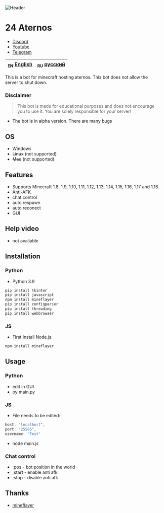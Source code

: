![Header](https://avatars.mds.yandex.net/get-zen_doc/1841592/pub_5dd2d891e482af743b16e033_5dd2da518ddf2d1f5dfc2c6b/scale_1200)
# 24 Aternos

- [Discord](https://discord.gg/bjgpVAxgyE)
- [Youtube](https://youtube.com/c/fortcote)
- [Telegram](https://t.me/FortcoteTG)

| <sub>EN</sub> [English](README.md) | <sub>RU</sub> [русский](README_RU.md) |
|-------------------------|----------------------------|

This is a bot for minecraft hosting aternos. This bot does not allow the server to shut down.

### Disclaimer

> This bot is made for educational purposes and does not encourage you to use it. You are solely responsible for your server!

 - The bot is in alpha version. There are many bugs

## OS

 * Windows
 * ~~Linux~~ (not supported)
 * ~~Mac~~ (not supported)

## Features

 * Supports Minecraft 1.8, 1.9, 1.10, 1.11, 1.12, 1.13, 1.14, 1.15, 1.16, 1.17 and 1.18.
 * Anti-AFK
 * chat control
 * auto respawn
 * auto reconect
 * GUI

## Help video

 * not available

## Installation

### Python

 * Python 3.9

```bash
pip install tkinter
pip install javascript
npm install mineflayer
pip install configparser
pip install threading
pip install webbrowser
```

### JS

 * First install Node.js

```bash
npm install mineflayer
```

## Usage

### Python

 * edit in GUI
 * py main.py

### JS

 * File needs to be edited:

```js
host: "localhost",
port: "25565",
username: "Test"
```
 * node main.js

### Chat control

 * ;pos - bot position in the world
 * ;start - enable anti afk
 * ;stop - disable anti afk

## Thanks

- [mineflayer](https://github.com/PrismarineJS/mineflayer)
